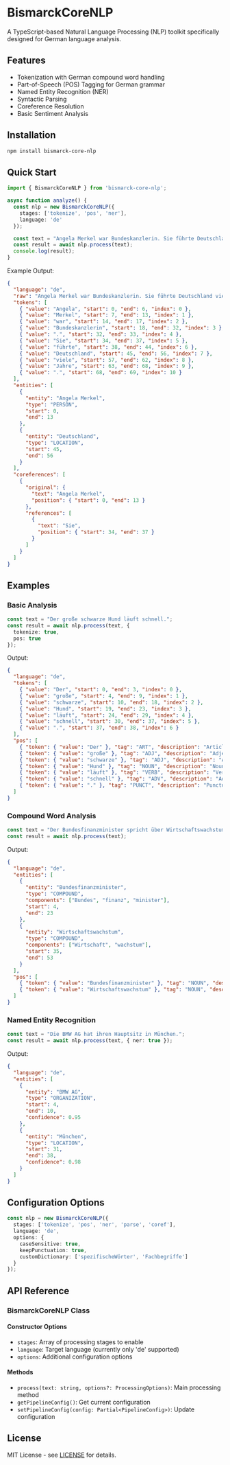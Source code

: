 # BismarckCoreNLP

A TypeScript-based Natural Language Processing (NLP) toolkit specifically designed for German language analysis.

## Features

- Tokenization with German compound word handling
- Part-of-Speech (POS) Tagging for German grammar
- Named Entity Recognition (NER)
- Syntactic Parsing
- Coreference Resolution
- Basic Sentiment Analysis

## Installation

```bash
npm install bismarck-core-nlp
```

## Quick Start

```typescript
import { BismarckCoreNLP } from 'bismarck-core-nlp';

async function analyze() {
  const nlp = new BismarckCoreNLP({
    stages: ['tokenize', 'pos', 'ner'],
    language: 'de'
  });

  const text = "Angela Merkel war Bundeskanzlerin. Sie führte Deutschland viele Jahre.";
  const result = await nlp.process(text);
  console.log(result);
}
```

Example Output:
```json
{
  "language": "de",
  "raw": "Angela Merkel war Bundeskanzlerin. Sie führte Deutschland viele Jahre.",
  "tokens": [
    { "value": "Angela", "start": 0, "end": 6, "index": 0 },
    { "value": "Merkel", "start": 7, "end": 13, "index": 1 },
    { "value": "war", "start": 14, "end": 17, "index": 2 },
    { "value": "Bundeskanzlerin", "start": 18, "end": 32, "index": 3 },
    { "value": ".", "start": 32, "end": 33, "index": 4 },
    { "value": "Sie", "start": 34, "end": 37, "index": 5 },
    { "value": "führte", "start": 38, "end": 44, "index": 6 },
    { "value": "Deutschland", "start": 45, "end": 56, "index": 7 },
    { "value": "viele", "start": 57, "end": 62, "index": 8 },
    { "value": "Jahre", "start": 63, "end": 68, "index": 9 },
    { "value": ".", "start": 68, "end": 69, "index": 10 }
  ],
  "entities": [
    {
      "entity": "Angela Merkel",
      "type": "PERSON",
      "start": 0,
      "end": 13
    },
    {
      "entity": "Deutschland",
      "type": "LOCATION",
      "start": 45,
      "end": 56
    }
  ],
  "coreferences": [
    {
      "original": {
        "text": "Angela Merkel",
        "position": { "start": 0, "end": 13 }
      },
      "references": [
        {
          "text": "Sie",
          "position": { "start": 34, "end": 37 }
        }
      ]
    }
  ]
}
```

## Examples

### Basic Analysis

```typescript
const text = "Der große schwarze Hund läuft schnell.";
const result = await nlp.process(text, {
  tokenize: true,
  pos: true
});
```

Output:
```json
{
  "language": "de",
  "tokens": [
    { "value": "Der", "start": 0, "end": 3, "index": 0 },
    { "value": "große", "start": 4, "end": 9, "index": 1 },
    { "value": "schwarze", "start": 10, "end": 18, "index": 2 },
    { "value": "Hund", "start": 19, "end": 23, "index": 3 },
    { "value": "läuft", "start": 24, "end": 29, "index": 4 },
    { "value": "schnell", "start": 30, "end": 37, "index": 5 },
    { "value": ".", "start": 37, "end": 38, "index": 6 }
  ],
  "pos": [
    { "token": { "value": "Der" }, "tag": "ART", "description": "Article" },
    { "token": { "value": "große" }, "tag": "ADJ", "description": "Adjective" },
    { "token": { "value": "schwarze" }, "tag": "ADJ", "description": "Adjective" },
    { "token": { "value": "Hund" }, "tag": "NOUN", "description": "Noun" },
    { "token": { "value": "läuft" }, "tag": "VERB", "description": "Verb" },
    { "token": { "value": "schnell" }, "tag": "ADV", "description": "Adverb" },
    { "token": { "value": "." }, "tag": "PUNCT", "description": "Punctuation" }
  ]
}
```

### Compound Word Analysis

```typescript
const text = "Der Bundesfinanzminister spricht über Wirtschaftswachstum.";
const result = await nlp.process(text);
```

Output:
```json
{
  "language": "de",
  "entities": [
    {
      "entity": "Bundesfinanzminister",
      "type": "COMPOUND",
      "components": ["Bundes", "finanz", "minister"],
      "start": 4,
      "end": 23
    },
    {
      "entity": "Wirtschaftswachstum",
      "type": "COMPOUND",
      "components": ["Wirtschaft", "wachstum"],
      "start": 35,
      "end": 53
    }
  ],
  "pos": [
    { "token": { "value": "Bundesfinanzminister" }, "tag": "NOUN", "description": "Compound Noun" },
    { "token": { "value": "Wirtschaftswachstum" }, "tag": "NOUN", "description": "Compound Noun" }
  ]
}
```

### Named Entity Recognition

```typescript
const text = "Die BMW AG hat ihren Hauptsitz in München.";
const result = await nlp.process(text, { ner: true });
```

Output:
```json
{
  "language": "de",
  "entities": [
    {
      "entity": "BMW AG",
      "type": "ORGANIZATION",
      "start": 4,
      "end": 10,
      "confidence": 0.95
    },
    {
      "entity": "München",
      "type": "LOCATION",
      "start": 31,
      "end": 38,
      "confidence": 0.98
    }
  ]
}
```

## Configuration Options

```typescript
const nlp = new BismarckCoreNLP({
  stages: ['tokenize', 'pos', 'ner', 'parse', 'coref'],
  language: 'de',
  options: {
    caseSensitive: true,
    keepPunctuation: true,
    customDictionary: ['spezifischeWörter', 'Fachbegriffe']
  }
});
```

## API Reference

### BismarckCoreNLP Class

#### Constructor Options
- `stages`: Array of processing stages to enable
- `language`: Target language (currently only 'de' supported)
- `options`: Additional configuration options

#### Methods
- `process(text: string, options?: ProcessingOptions)`: Main processing method
- `getPipelineConfig()`: Get current configuration
- `setPipelineConfig(config: Partial<PipelineConfig>)`: Update configuration

## License

MIT License - see [LICENSE](LICENSE) for details.
